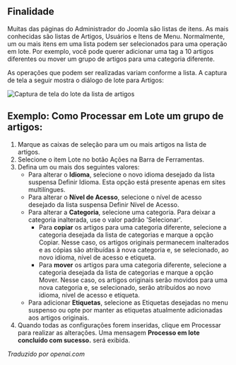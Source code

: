 <!-- Filename: Help6.x:List_Batch_Process / Display title: Lista de Processamento em Lote  -->

## Finalidade

Muitas das páginas do Administrador do Joomla são listas de itens. As mais conhecidas são listas de Artigos, Usuários e Itens de Menu. Normalmente, um ou mais itens em uma lista podem ser selecionados para uma operação em lote. Por exemplo, você pode querer adicionar uma tag a 10 artigos diferentes ou mover um grupo de artigos para uma categoria diferente.

As operações que podem ser realizadas variam conforme a lista. A captura de tela a seguir mostra o diálogo de lote para Artigos:

![Captura de tela do lote da lista de artigos](../../../pt/images/common-elements/articles-list-batch.png)

## Exemplo: Como Processar em Lote um grupo de artigos:

1. Marque as caixas de seleção para um ou mais artigos na lista de artigos.
2. Selecione o item Lote no botão Ações na Barra de Ferramentas.
3. Defina um ou mais dos seguintes valores:
   - Para alterar o **Idioma**, selecione o novo idioma desejado da lista suspensa Definir Idioma. Esta opção está presente apenas em sites multilíngues.
   - Para alterar o **Nível de Acesso**, selecione o nível de acesso desejado da lista suspensa Definir Nível de Acesso.
   - Para alterar a **Categoria**, selecione uma categoria. Para deixar a categoria inalterada, use o valor padrão 'Selecionar'.
     - Para **copiar** os artigos para uma categoria diferente, selecione a categoria desejada da lista de categorias e marque a opção Copiar. Nesse caso, os artigos originais permanecem inalterados e as cópias são atribuídas à nova categoria e, se selecionado, ao novo idioma, nível de acesso e etiqueta.
     - Para **mover** os artigos para uma categoria diferente, selecione a categoria desejada da lista de categorias e marque a opção Mover. Nesse caso, os artigos originais serão movidos para uma nova categoria e, se selecionado, serão atribuídos ao novo idioma, nível de acesso e etiqueta.
   - Para adicionar **Etiquetas**, selecione as Etiquetas desejadas no menu suspenso ou opte por manter as etiquetas atualmente adicionadas aos artigos originais.
4. Quando todas as configurações forem inseridas, clique em Processar para realizar as alterações. Uma mensagem **Processo em lote concluído com sucesso.** será exibida.

*Traduzido por openai.com*

